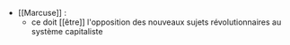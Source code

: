 - [[Marcuse]] :
	-  ce doit [[être]] l'opposition des nouveaux sujets révolutionnaires au système capitaliste